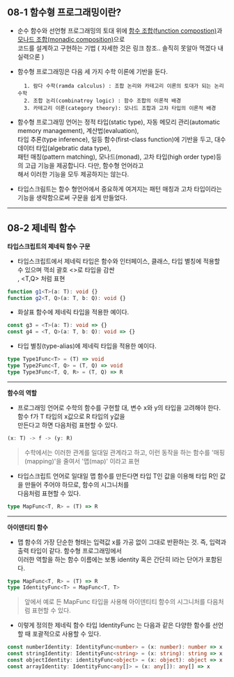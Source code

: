 ## 08-1 함수형 프로그래밍이란?

- 순수 함수와 선언형 프로그래밍의 토대 위에 [함수 조합(function compostion)](https://sujinlee.me/function-composition-in-javascript/)과 [모나드 조합(monadic composition)](https://teamdable.github.io/techblog/Moand-and-Functional-Architecture)으로   
  코드를 설계하고 구현하는 기법 ( 자세한 것은 링크 참조.. 솔직히 못알아 먹겠다 내실력으론 )
  
- 함수형 프로그래밍은 다음 세 가지 수학 이론에 기반을 둔다.

        1. 람다 수학(ramda calculus) : 조합 논리와 카테고리 이론의 토대가 되는 논리 수학  
        2. 조합 논리(combinatroy logic) : 함수 조합의 이론적 배경  
        3. 카테고리 이론(category theory): 모나드 조합과 고차 타입의 이론적 배경
  
- 함수형 프로그래밍 언어는 정적 타입(static type), 자동 메모리 관리(automatic memory management), 계산법(evaluation),   
  타입 추론(type inference), 일등 함수(first-class function)에 기반을 두고, 대수 데이터 타입(algebratic data type),   
  패턴 매칭(pattern matching), 모나드(monad), 고차 타입(high order type)등의 고급 기능을 제공합니다. 다만, 함수형 언어라고    
  해서 이러한 기능을 모두 제공하지는 않는다. 
  
- 타입스크림트는 함수 형언어에서 중요하게 여겨지는 패턴 매칭과 고차 타입이라는 기능을 생략함으로써 구문을 쉽게 만들었다.


***


## 08-2 제네릭 함수

__타입스크립트의 제네릭 함수 구문__

- 타입스크립트에서 제네릭 타입은 함수와 인터페이스, 클래스, 타입 별칭에 적용할 수 있으며 꺽쇠 괄호 <>로 타입을 감싼   
  <T>, <T,Q> 처럼 표현 
  
```typeScript
function g1<T>(a: T): void {}
function g2<T, Q>(a: T, b: Q): void {}
```
- 화살표 함수에 제네릭 타입을 적용한 예이다.

```typeScript
const g3 = <T>(a: T): void => {}
const g4 = <T, Q>(a: T, b: Q): void => {}
```

- 타입 별칭(type-alias)에 제네릭 타입을 적용한 예이다.

```typeScript
type Type1Func<T> = (T) => void
type Type2Func<T, Q> = (T, Q) => void
type Type3Func<T, Q, R> = (T, Q) => R
```


***


__함수의 역할__

- 프로그래밍 언어로 수학의 함수를 구현할 대, 변수 x와 y의 타입을 고려해야 한다. 함수 f가 T 타입의 x값으로 R 타입의 y값을   
  만든다고 하면 다음처럼 표현할 수 있다.
  
```typeScript
(x: T) -> f -> (y: R)
```
> 수학에서는 이러한 관계를 일대일 관계라고 하고, 이런 동작을 하는 함수를 '매핑(mapping)'을 줄여서 '맵(map)' 이라고 표현

- 타입스크립트 언어로 일대일 맵 함수를 만든다면 타입 T인 값을 이용해 타입 R인 값을 만들어 주어야 하므로, 함수의 시그니처를  
  다음처럼 표현할 수 있다.
  
```typeScript
type MapFunc<T, R> = (T) => R
```

***

__아이덴티티 함수__
 
- 맵 함수의 가장 단순한 형태는 입력값 x를 가공 없이 그대로 반환하는 것. 즉, 입력과 출력 타입이 같다. 함수형 프로그래밍에서   
  이러한 역할을 하는 함수 이름에는 보통 identity 혹은 간단히 I라는 단어가 포함된다.
  
```typeScript
type MapFunc<T, R> = (T) => R
type IdentityFunc<T> = MapFunc<T, T>
```
> 앞에서 예로 든 MapFunc 타입을 사용해 아이덴티티 함수의 시그니처를 다음처럼 표현할 수 있다.

- 이렇게 정의한 제네릭 함수 타입 IdentityFunc<T> 는 다음과 같은 다양한 함수를 선언할 때 포괄적으로 사용할 수 있다.

```typeScript
const numberIdentity: IdentityFunc<number> = (x: number): number => x
const stringIdentity: IdentityFunc<string> = (x: string): string => x
const objectIdentity: identityFunc<object> = (x: object): object => x
const arrayIdentity: IdentityFunc<any[]> = (x: any[]): any[] => x
```


